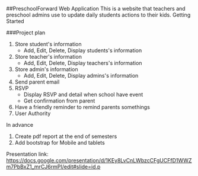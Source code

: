 ##PreschoolForward Web Application
This is a website that teachers and preschool admins use to update daily students actions to their kids.
Getting Started

###Project plan
1. Store student's information
    * Add, Edit, Delete, Display students's information
2. Store teacher's information
    * Add, Edit, Delete, Display teachers's information
3. Store admin's information
    * Add, Edit, Delete, Display admins's information
4. Send parent email
5. RSVP 
    * Display RSVP and detail when school have event
    * Get confirmation from parent 
6. Have a friendly reminder to remind parents somethings 
7. User Authority 


In advance
1. Create pdf report at the end of semesters
2. Add bootstrap for Mobile and tablets

Presentation link: https://docs.google.com/presentation/d/1KEy8LvCnLWbzcCFgUCFfD1WWZm7PbBxZ1_mrCJ6rmPI/edit#slide=id.p
